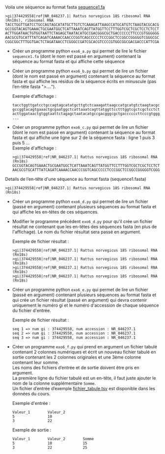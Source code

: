 Voila une séquence au format fasta [sequence1.fa](../../data/files/sequence1.fa)

```
>gi|374429558|ref|NR_046237.1| Rattus norvegicus 18S ribosomal RNA (Rn18s), ribosomal RNA
TACCTGGTTGATCCTGCCAGTAGCATATGCTTGTCTCAAAGATTAAGCCATGCATGTCTAAGTACGCACG
GCCGGTACAGTGAAACTGCGAATGGCTCATTAAATCAGTTATGGTTCCTTTGGTCGCTCGCTCCTCTCCT
ACTTGGATAACTGTGGTAATTCTAGAGCTAATACATGCCGACGGGCGCTGACCCCCCTTCCCGTGGGGGG
AACGCGTGCATTTATCAGATCAAAACCAACCCGGTCAGCCCCCTCCCGGCTCCGGCCGGGGGTCGGGCGC
CGGCGGCTTTGGTGACTCTAGATAACCTCGGGCCGATCGCACGTCCCCGTGGCGGCGACGACCCATTCGA
```

* Créer un programme python `exo6_a.py` qui permet de lire le fichier `sequence1.fa` (dont le nom est passé en argument) contenant la séquence au format fasta et qui affiche cette séquence

* Créer un programme python `exo6_b.py` qui permet de lire un fichier (dont le nom est passé en argument) contenant la séquence au format fasta et qui affiche les résidus de la séquence écrits en minuscule (pas l’en-tête fasta ">....").
    
    Exemple d'affichage :
    ```
    tacctggttgatcctgccagtagcatatgcttgtctcaaagattaagccatgcatgtctaagtacgcacg
    gccggtacagtgaaactgcgaatggctcattaaatcagttatggttcctttggtcgctcgctcctctcct
    acttggataactgtggtaattctagagctaatacatgccgacgggcgctgaccccccttcccgtgggggga
    ...
    ```

* Créer un programme python `exo6_c.py` qui permet de lire un fichier (dont le nom est passé en argument) contenant la séquence au format fasta et qui affiche une ligne sur 2 de la séquence fasta : ligne 1 puis 3 puis 5 …  
    Exemple d'affichage :
    ```
    >gi|374429558|ref|NR_046237.1| Rattus norvegicus 18S ribosomal RNA (Rn18s)
    GCCGGTACAGTGAAACTGCGAATGGCTCATTAAATCAGTTATGGTTCCTTTGGTCGCTCGCTCCTCTCCT
    AACGCGTGCATTTATCAGATCAAAACCAACCCGGTCAGCCCCCTCCCGGCTCCGGCCGGGGGTCGGGCGC
    ```

Details de l’en-tête d'une séquence au format fasta (sequence1.fasta)
```
>gi|374429558|ref|NR_046237.1| Rattus norvegicus 18S ribosomal RNA (Rn18s)
```

* Créer un programme python `exo6_d.py` qui permet de lire un fichier (passé en argument) contenant plusieurs séquences au format fasta et qui affiche les en-têtes de ces séquences.
* Modifier le programme précédent `exo6_d.py` pour qu'il crée un fichier résultat ne contenant que les en-têtes des séquences fasta (en plus de l'affichage). Le nom du fichier résultat sera passé en argument.

    Exemple de fichier résultat :  
    ```
    >gi|374429558|ref|NR_046237.1| Rattus norvegicus 18S ribosomal RNA (Rn18s)
    >gi|374429558|ref|NR_046237.1| Rattus norvegicus 18S ribosomal RNA (Rn18s)
    >gi|374429558|ref|NR_046237.1| Rattus norvegicus 18S ribosomal RNA (Rn18s)
    >gi|374429558|ref|NR_046237.1| Rattus norvegicus 18S ribosomal RNA (Rn18s)
    ```

* Créer un programme python `exo6_e.py` qui permet de lire un fichier (passé en argument) contenant plusieurs séquences au format fasta et qui crée un fichier résultat (passé en argument) qui devra contenir uniquement le numéro gi et le numéro d'accession de chaque séquence du fichier d'entrée.

    Exemple de fichier résultat : 
    ``` 
    seq 1 => num gi : 374429558, num accession : NR_046237.1
    seq 2 => num gi : 374429558, num accession : NR_046237.1
    seq 3 => num gi : 374429558, num accession : NR_046237.1
    ```

* Créer un programme `exo6_f.py` qui prend en argument un fichier tabulé contenant 2 colonnes numériques et écrit un nouveau fichier tabulé en sortie contenant les 2 colonnes originales et une 3ème colonne contenant leur somme.  
Les noms des fichiers d’entrée et de sortie doivent être pris en argument.  
La première ligne du fichier tabulé est un en-tête, il faut juste ajouter le nom de la colonne supplémentaire `Somme`.  
Un fichier d’entrée d’exemple [fichier_tabule.tsv](../../data/files/fichier_tabulate.tsv) est disponible dans les données du cours.

    Exemple d'entrée :
    ```             				
    Valeur_1		Valeur_2		
    5				10
    3				22
    ```

    Exemple de sortie :
    ```
    Valeur_1		Valeur_2		Somme
    5				10				15
    3				22				25
    ```
